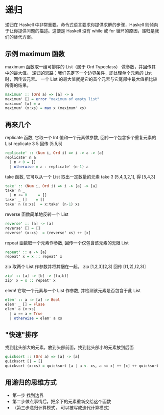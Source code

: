 # 递归

递归在 Haskell 中非常重要。命令式语言要求你提供求解的步骤，Haskell 则倾向于让你提供问题的描述。这便是 Haskell 没有 while 或 for 循环的原因，递归是我们的替代方案。

## 示例 maximum 函数

maximum 函数取一组可排序的 List（属于 Ord Typeclass） 做参数，并回传其中的最大值。
递归的思路：我们先定下一个边界条件，即处理单个元素的 List 时，回传该元素。
一个 List 的最大值就是它的首个元素与它尾部中最大值相比较所得的结果。

```haskell
maximum' :: (Ord a) => [a] -> a
maximum' [] = error "maximum of empty list"
maximum' [x] = x
maximum' (x:xs) = max x (maximum' xs)
```

## 再来几个

replicate 函数, 它取一个 Int 值和一个元素做参数, 回传一个包含多个重复元素的 List
replicate 3 5 回传 [5,5,5]

```haskell
replicate' :: (Num i, Ord i) => i -> a -> [a]
replicate' n a
  | n < 0 = []
  | otherwise = a : replicate' (n-1) a
```

take 函数, 它可以从一个 List 取出一定数量的元素
take 3 [5,4,3,2,1], 得 [5,4,3]

```haskell
take' :: (Num i, Ord i) => i -> [a] -> [a]
take' n _
  | n <= 0     = []
take' _ []    = []
take' n (x:xs)  = x:take' (n-1) xs
```

reverse 函数简单地反转一个 List

```haskell
reverse' :: [a] -> [a]
reverse' [] = []
reverse' (x:xs)  = (reverse' xs) ++ [x]
```

repeat 函数取一个元素作参数, 回传一个仅包含该元素的无限 List

```haskell
repeat' :: a -> [a]
repeat' x = x :: repeat' x
```

zip 取两个 List 作参数并将其捆在一起。
zip [1,2,3][2,3] 回传 [(1,2),(2,3)]

```haskell
zip' :: [a] -> [b] -> [(a,b)]
zip' x = x :: repeat' x
```

elem! 它取一个元素与一个 List 作参数, 并检测该元素是否包含于此 List

```haskell
elem' :: a -> [a] -> Bool
elem' _ [] = Flase
elem' a (x:xs)
  | x == a = True
  | otherwise = elem' a xs
```

## "快速"排序

找到比头部大的元素，放到头部前面，找到比头部小的元素放到后面

```haskell
quicksort :: (Ord a) => [a] -> [a]
quicksort [] = []
quicksort (x:xs) = quicksort [a | a <- xs, a <= x] ++ [x] ++ quicksort [b | b <- xs, b > x]
```

## 用递归的思维方式

- 第一步 找到边界
- 第二步做点事情后，把余下的元素重新交给这个函数
- （第三步递归计算模式， 可以被写成迭代计算模式）
